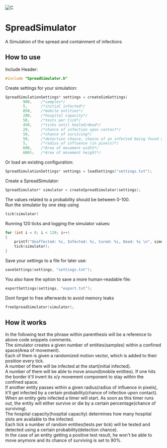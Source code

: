 ![C](https://img.shields.io/badge/-Language-blue?style=for-the-badge&logo=c)
# SpreadSimulator
A Simulation of the spread and containment of infections
## How to use
Include Header:
```c
#include "SpreadSimulator.h"
```
Create settings for your simulation:
```c
SpreadSimulationSettings* settings = createSimSettings(
        900,    /*samples*/
        5,      /*initial infected*/
        850,    /*mobile entities*/
        200,    /*hospital capacity*/
        50,     /*tests per tick*/
        450,    /*ticks until healed/dead*/
        20,     /*chance of infection upon contact*/
        50,     /*chance of surviving*/
        50,     /*detection chance, chance of an infected being found upon testing*/
        5,      /*radius of influence (in pixels)*/
        600,    /*Area of movement width*/
        600);   /*Area of movement height*/
```
Or load an existing configuration:
```c
SpreadSimulationSettings* settings = loadSettings("settings.txt");
```

Create a SpreadSimulator:
```c
SpreadSimulator* simulator = createSpreadSimulator(settings);
```  
The values related to a probability should be between 0-100.  
Run the simulator by one step using
```c
tick(simulator)
```
Running 120 ticks and logging the simulator values:
```c
for (int i = 0; i < 120; i++)
{
    printf("Unaffected: %i, Infected: %i, Cured: %i, Dead: %i \n", simulator->unaffected, simulator->infected, simulator->cured, simulator->dead);
    tick(simulator);
}
```
Save your settings to a file for later use:
```c
saveSettings(settings, "settings.txt");
```
You also have the option to save a more human-readable file:
```c
exportSettings(settings, "export.txt");
```
Dont forget to free afterwards to avoid memory leaks
```c
freeSpreadSimulator(simulator);
```
## How it works
In the following text the phrase within parenthesis will be a reference to above code snippets comments.  
The simulator creates a given number of entities(samples) within a confined space(Area of movement).  
Each of them is given a randomized motion vector, which is added to their position every tick.   
A number of them will be infected at the start(initial infected).  
A number of them will be able to move around(mobile entities).
If one hits the border it'll invert its x/y movement component to stay within the confined space.  
If another entity passes within a given radius(radius of influence in pixels), it'll get infected by a certain probability(chance of infection upon contact).  
When an entity gets infected a timer will start. As soon as this timer runs out, the entity will either survive or die by a certain percentage(chance of surviving).  
The hospital capacity(hospital capacity) determines how many hospital slots are available to the infected.  
Each tick a number of random entities(tests per tick) will be tested and detected using a certain probability(detection chance).  
In the case of an entity getting a positive test result, he won't be able to move anymore and its chance of surviving is set to 90%.
